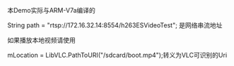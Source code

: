 
本Demo实际与ARM-V7a编译的

String path = "rtsp://172.16.32.14:8554/h263ESVideoTest"; 是网络串流地址

如果播放本地视频请使用

mLocation = LibVLC.PathToURI("/sdcard/boot.mp4");转义为VLC可识别的Uri
